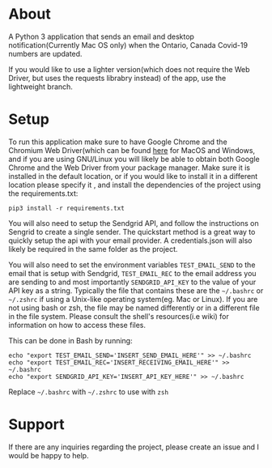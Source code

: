 # About
A Python 3 application that sends an email and desktop notification(Currently Mac OS only) when the Ontario, Canada Covid-19 numbers are updated.

If you would like to use a lighter version(which does not require the Web Driver, but uses the requests librabry instead) of the app, use the lightweight branch.

# Setup
To run this application make sure to have Google Chrome and the Chromium Web Driver(which can be found [here](https://chromedriver.chromium.org/downloads) for MacOS  and Windows, and if you are using GNU/Linux you will likely be able to obtain both Google Chrome and the Web Driver from your package manager. Make sure it is installed in the default location, or if you would like to install it in a different location please specify it , and install the dependencies of the project using the requirements.txt:

```
pip3 install -r requirements.txt
```
You will also need to setup the Sendgrid API, and follow the instructions on Sengrid to create a single sender. The quickstart method is a great way to quickly setup the api with your email provider. A credentials.json will also likely be required in the same folder as the project.

You will also need to set the environment variables ```TEST_EMAIL_SEND``` to the email that is setup with Sendgrid, ```TEST_EMAIL_REC``` to the email address you are sending to and most importantly ```SENDGRID_API_KEY``` to the value of your API key as a string. Typically the file that contains these are the ```~/.bashrc``` or ```~/.zshrc``` if using a Unix-like operating system(eg. Mac or Linux). If you are not using bash or zsh, the file may be named differently or in a different file in the file system. Please consult the shell's resources(i.e wiki) for information on how to access these files. 

This can be done in Bash by running:
``` 
echo "export TEST_EMAIL_SEND='INSERT_SEND_EMAIL_HERE'" >> ~/.bashrc
echo "export TEST_EMAIL_REC='INSERT_RECEIVING_EMAIL_HERE'" >> ~/.bashrc
echo "export SENDGRID_API_KEY='INSERT_API_KEY_HERE'" >> ~/.bashrc
```
Replace ```~/.bashrc``` with ```~/.zshrc``` to use with ```zsh```

# Support
If there are any inquiries regarding the project, please create an issue and I would be happy to help.
